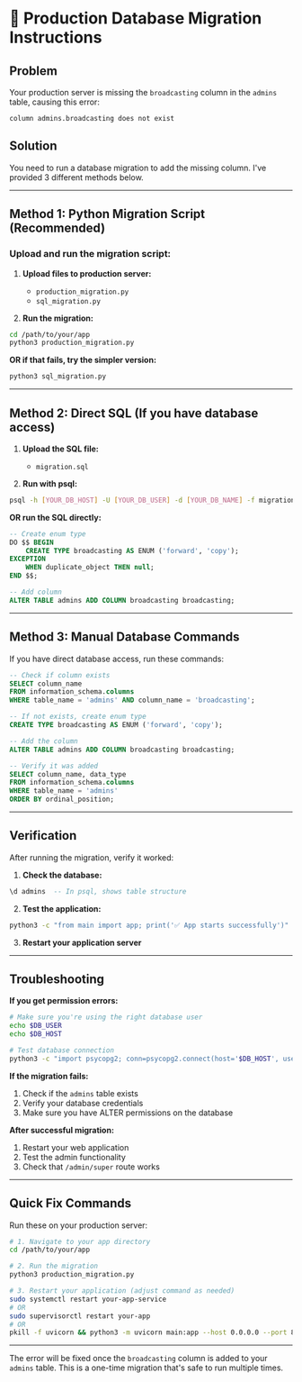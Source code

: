 # 🚨 Production Database Migration Instructions

## Problem
Your production server is missing the `broadcasting` column in the `admins` table, causing this error:
```
column admins.broadcasting does not exist
```

## Solution
You need to run a database migration to add the missing column. I've provided 3 different methods below.

---

## Method 1: Python Migration Script (Recommended)

### Upload and run the migration script:

1. **Upload files to production server:**
   - `production_migration.py`
   - `sql_migration.py`

2. **Run the migration:**
```bash
cd /path/to/your/app
python3 production_migration.py
```

**OR if that fails, try the simpler version:**
```bash
python3 sql_migration.py
```

---

## Method 2: Direct SQL (If you have database access)

1. **Upload the SQL file:**
   - `migration.sql`

2. **Run with psql:**
```bash
psql -h [YOUR_DB_HOST] -U [YOUR_DB_USER] -d [YOUR_DB_NAME] -f migration.sql
```

**OR run the SQL directly:**
```sql
-- Create enum type
DO $$ BEGIN
    CREATE TYPE broadcasting AS ENUM ('forward', 'copy');
EXCEPTION
    WHEN duplicate_object THEN null;
END $$;

-- Add column
ALTER TABLE admins ADD COLUMN broadcasting broadcasting;
```

---

## Method 3: Manual Database Commands

If you have direct database access, run these commands:

```sql
-- Check if column exists
SELECT column_name 
FROM information_schema.columns 
WHERE table_name = 'admins' AND column_name = 'broadcasting';

-- If not exists, create enum type
CREATE TYPE broadcasting AS ENUM ('forward', 'copy');

-- Add the column
ALTER TABLE admins ADD COLUMN broadcasting broadcasting;

-- Verify it was added
SELECT column_name, data_type 
FROM information_schema.columns 
WHERE table_name = 'admins' 
ORDER BY ordinal_position;
```

---

## Verification

After running the migration, verify it worked:

1. **Check the database:**
```sql
\d admins  -- In psql, shows table structure
```

2. **Test the application:**
```bash
python3 -c "from main import app; print('✅ App starts successfully')"
```

3. **Restart your application server**

---

## Troubleshooting

**If you get permission errors:**
```bash
# Make sure you're using the right database user
echo $DB_USER
echo $DB_HOST

# Test database connection
python3 -c "import psycopg2; conn=psycopg2.connect(host='$DB_HOST', user='$DB_USER', password='$DB_PASSWORD', database='$DB_NAME'); print('✅ DB Connected')"
```

**If the migration fails:**
1. Check if the `admins` table exists
2. Verify your database credentials
3. Make sure you have ALTER permissions on the database

**After successful migration:**
1. Restart your web application
2. Test the admin functionality
3. Check that `/admin/super` route works

---

## Quick Fix Commands

Run these on your production server:

```bash
# 1. Navigate to your app directory
cd /path/to/your/app

# 2. Run the migration
python3 production_migration.py

# 3. Restart your application (adjust command as needed)
sudo systemctl restart your-app-service
# OR
sudo supervisorctl restart your-app
# OR
pkill -f uvicorn && python3 -m uvicorn main:app --host 0.0.0.0 --port 8000
```

---

The error will be fixed once the `broadcasting` column is added to your `admins` table. This is a one-time migration that's safe to run multiple times.